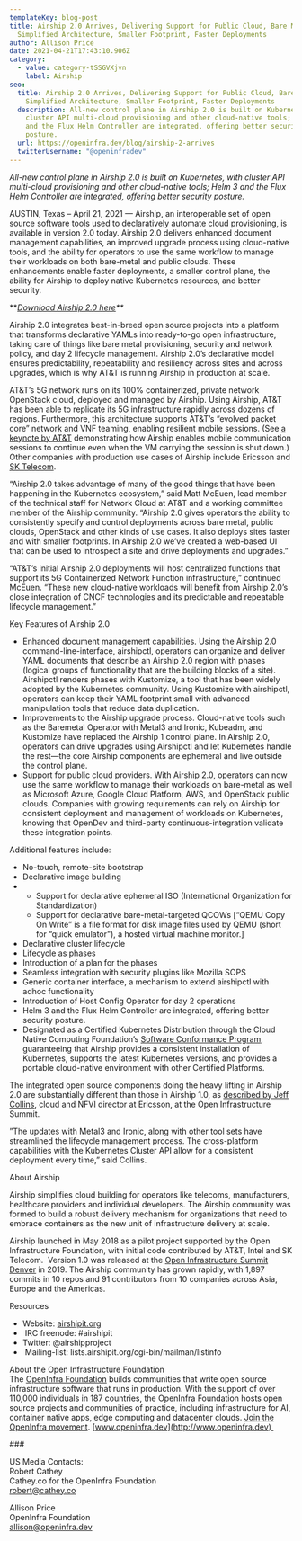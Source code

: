 ```yaml
---
templateKey: blog-post
title: Airship 2.0 Arrives, Delivering Support for Public Cloud, Bare Metal With
  Simplified Architecture, Smaller Footprint, Faster Deployments
author: Allison Price
date: 2021-04-21T17:43:10.906Z
category:
  - value: category-tSSGVXjvn
    label: Airship
seo:
  title: Airship 2.0 Arrives, Delivering Support for Public Cloud, Bare Metal With
    Simplified Architecture, Smaller Footprint, Faster Deployments
  description: All-new control plane in Airship 2.0 is built on Kubernetes, with
    cluster API multi-cloud provisioning and other cloud-native tools; Helm 3
    and the Flux Helm Controller are integrated, offering better security
    posture.
  url: https://openinfra.dev/blog/airship-2-arrives
  twitterUsername: "@openinfradev"
---
```

*All-new control plane in Airship 2.0 is built on Kubernetes, with cluster API multi-cloud provisioning and other cloud-native tools; Helm 3 and the Flux Helm Controller are integrated, offering better security posture.*

AUSTIN, Texas – April 21, 2021 — Airship, an interoperable set of open source software tools used to declaratively automate cloud provisioning, is available in version 2.0 today. Airship 2.0 delivers enhanced document management capabilities, an improved upgrade process using cloud-native tools, and the ability for operators to use the same workflow to manage their workloads on both bare-metal and public clouds. These enhancements enable faster deployments, a smaller control plane, the ability for Airship to deploy native Kubernetes resources, and better security. 

\*\**[Download Airship 2.0 here](https://github.com/airshipit/airshipctl/releases/tag/v2.0.0)\*\**

Airship 2.0 integrates best-in-breed open source projects into a platform that transforms declarative YAMLs into ready-to-go open infrastructure, taking care of things like bare metal provisioning, security and network policy, and day 2 lifecycle management. Airship 2.0’s declarative model ensures predictability, repeatability and resiliency across sites and across upgrades, which is why AT&T is running Airship in production at scale.

AT&T’s 5G network runs on its 100% containerized, private network OpenStack cloud, deployed and managed by Airship. Using Airship, AT&T has been able to replicate its 5G infrastructure rapidly across dozens of regions. Furthermore, this architecture supports AT&T’s “evolved packet core” network and VNF teaming, enabling resilient mobile sessions. (See [a keynote by AT&T](https://www.openstack.org/videos/summits/berlin-2018/at-and-t-5g-powered-by-open-infrastructure) demonstrating how Airship enables mobile communication sessions to continue even when the VM carrying the session is shut down.) Other companies with production use cases of Airship include Ericsson and [SK Telecom](https://superuser.openstack.org/articles/sk-telecom-5gx-labs-wins-the-2020-superuser-awards/).

“Airship 2.0 takes advantage of many of the good things that have been happening in the Kubernetes ecosystem,” said Matt McEuen, lead member of the technical staff for Network Cloud at AT&T and a working committee member of the Airship community. “Airship 2.0 gives operators the ability to consistently specify and control deployments across bare metal, public clouds, OpenStack and other kinds of use cases. It also deploys sites faster and with smaller footprints. In Airship 2.0 we’ve created a web-based UI that can be used to introspect a site and drive deployments and upgrades.”

“AT&T’s initial Airship 2.0 deployments will host centralized functions that support its 5G Containerized Network Function infrastructure,” continued McEuen. “These new cloud-native workloads will benefit from Airship 2.0’s close integration of CNCF technologies and its predictable and repeatable lifecycle management.”

Key Features of Airship 2.0

* Enhanced document management capabilities. Using the Airship 2.0 command-line-interface, airshipctl, operators can organize and deliver YAML documents that describe an Airship 2.0 region with phases (logical groups of functionality that are the building blocks of a site). Airshipctl renders phases with Kustomize, a tool that has been widely adopted by the Kubernetes community. Using Kustomize with airshipctl, operators can keep their YAML footprint small with advanced manipulation tools that reduce data duplication.
* Improvements to the Airship upgrade process. Cloud-native tools such as the Baremetal Operator with Metal3 and Ironic, Kubeadm, and Kustomize have replaced the Airship 1 control plane. In Airship 2.0, operators can drive upgrades using Airshipctl and let Kubernetes handle the rest—the core Airship components are ephemeral and live outside the control plane.
* Support for public cloud providers. With Airship 2.0, operators can now use the same workflow to manage their workloads on bare-metal as well as Microsoft Azure, Google Cloud Platform, AWS, and OpenStack public clouds. Companies with growing requirements can rely on Airship for consistent deployment and management of workloads on Kubernetes, knowing that OpenDev and third-party continuous-integration validate these integration points.

Additional features include: 

* No-touch, remote-site bootstrap
* Declarative image building
* * Support for declarative ephemeral ISO (International Organization for Standardization)
  * Support for declarative bare-metal-targeted QCOWs \[“QEMU Copy On Write” is a file format for disk image files used by QEMU (short for “quick emulator”), a hosted virtual machine monitor.]
* Declarative cluster lifecycle
* Lifecycle as phases
* Introduction of a plan for the phases
* Seamless integration with security plugins like Mozilla SOPS
* Generic container interface, a mechanism to extend airshipctl with adhoc functionality
* Introduction of Host Config Operator for day 2 operations
* Helm 3 and the Flux Helm Controller are integrated, offering better security posture.
* Designated as a Certified Kubernetes Distribution through the Cloud Native Computing Foundation’s [Software Conformance Program](https://www.cncf.io/certification/software-conformance/), guaranteeing that Airship provides a consistent installation of Kubernetes, supports the latest Kubernetes versions, and provides a portable cloud-native environment with other Certified Platforms.

The integrated open source components doing the heavy lifting in Airship 2.0 are substantially different than those in Airship 1.0, as [described by Jeff Collins](https://www.youtube.com/watch?v=5Ofjr_-rsOg&t=4225s), cloud and NFVI director at Ericsson, at the Open Infrastructure Summit.   

”The updates with Metal3 and Ironic, along with other tool sets have streamlined the lifecycle management process. The cross-platform capabilities with the Kubernetes Cluster API allow for a consistent deployment every time,” said Collins. 

About Airship 

Airship simplifies cloud building for operators like telecoms, manufacturers, healthcare providers and individual developers. The Airship community was formed to build a robust delivery mechanism for organizations that need to embrace containers as the new unit of infrastructure delivery at scale. 

Airship launched in May 2018 as a pilot project supported by the Open Infrastructure Foundation, with initial code contributed by AT&T, Intel and SK Telecom.  Version 1.0 was released at the [Open Infrastructure Summit Denver](https://www.openstack.org/summit/denver-2019/) in 2019. The Airship community has grown rapidly, with 1,897 commits in 10 repos and 91 contributors from 10 companies across Asia, Europe and the Americas.

Resources

* Website: [airshipit.org](https://www.airshipit.org/)
*  IRC freenode: #airshipit
* Twitter: [](https://twitter.com/airshipproject) @airshipproject
*  Mailing-list: lists.airshipit.org/cgi-bin/mailman/listinfo

About the Open Infrastructure Foundation\
The [OpenInfra Foundation](http://openinfra.dev) builds communities that write open source infrastructure software that runs in production. With the support of over 110,000 individuals in 187 countries, the OpenInfra Foundation hosts open source projects and communities of practice, including infrastructure for AI, container native apps, edge computing and datacenter clouds. [Join the OpenInfra movement](https://openinfra.dev/join). [www.openinfra.dev](http://www.openinfra.dev)   

\###

US Media Contacts:\
Robert Cathey\
Cathey.co for the OpenInfra Foundation\
[robert@cathey.co](mailto:robert@cathey.co) 

Allison Price\
OpenInfra Foundation\
[allison@openinfra.dev](allison@openinfra.dev) 
